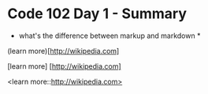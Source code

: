 # Code 102 Day 1 - Summary 

* what's the difference between markup and markdown *

(learn more)[http://wikipedia.com]

[learn more] [http://wikipedia.com]

<learn more::http://wikipedia.com>
